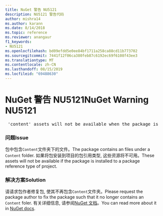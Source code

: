 ```yaml
---
title: NuGet 警告 NU5121
description: NU5121 警告代码
author: mishra14
ms.author: karann
ms.date: 8/14/2018
ms.topic: reference
ms.reviewer: anangaur
f1_keywords:
- NU5121
ms.openlocfilehash: bd09efdd5e0ee84bf1711a258ca88cd11b773702
ms.sourcegitcommit: 7441f12f06ca380feb87c6192ec69f6108f43ee3
ms.translationtype: MT
ms.contentlocale: zh-CN
ms.lasthandoff: 08/15/2019
ms.locfileid: "69488630"
---
```

# <a name="nuget-warning-nu5121"></a><span data-ttu-id="1ac70-103">NuGet 警告 NU5121</span><span class="sxs-lookup"><span data-stu-id="1ac70-103">NuGet Warning NU5121</span></span>
<pre> 'content' assets will not be available when the package is installed after the migration.</pre>

### <a name="issue"></a><span data-ttu-id="1ac70-104">问题</span><span class="sxs-lookup"><span data-stu-id="1ac70-104">Issue</span></span>

<span data-ttu-id="1ac70-105">包中包含`Content`文件夹下的文件。</span><span class="sxs-lookup"><span data-stu-id="1ac70-105">The package contains an files under a `Content` folder.</span></span> <span data-ttu-id="1ac70-106">如果将包安装到项目的包引用类型, 这些资源将不可用。</span><span class="sxs-lookup"><span data-stu-id="1ac70-106">These assets will not be available if the package is installed to a package reference type of project.</span></span>


### <a name="solution"></a><span data-ttu-id="1ac70-107">解决方案</span><span class="sxs-lookup"><span data-stu-id="1ac70-107">Solution</span></span>

<span data-ttu-id="1ac70-108">请请求包作者修复包, 使其不再包含`Content`文件夹。</span><span class="sxs-lookup"><span data-stu-id="1ac70-108">Please request the package author to fix the package such that it no longer contains an `Content` foler.</span></span> <span data-ttu-id="1ac70-109">有关详细信息, 请参阅[NuGet 文档](https://docs.microsoft.com/en-us/nuget/consume-packages/migrate-packages-config-to-package-reference)。</span><span class="sxs-lookup"><span data-stu-id="1ac70-109">You can read more about it in [NuGet docs](https://docs.microsoft.com/en-us/nuget/consume-packages/migrate-packages-config-to-package-reference).</span></span>

